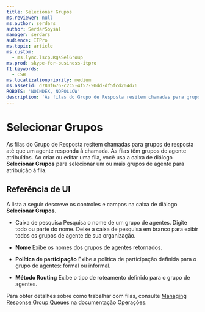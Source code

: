 ```yaml
---
title: Selecionar Grupos
ms.reviewer: null
ms.author: serdars
author: SerdarSoysal
manager: serdars
audience: ITPro
ms.topic: article
ms.custom:
  - ms.lync.lscp.RgsSelGroup
ms.prod: skype-for-business-itpro
f1.keywords:
  - CSH
ms.localizationpriority: medium
ms.assetid: d780f676-c2c5-4f57-90dd-df5fcd204d76
ROBOTS: 'NOINDEX, NOFOLLOW'
description: 'As filas do Grupo de Resposta resitem chamadas para grupos de resposta até que um agente responda à chamada. As filas têm grupos de agente atribuídos. Ao criar ou editar uma fila, você usa a caixa de diálogo Selecionar Grupos para selecionar um ou mais grupos de agente para atribuição à fila.'
---
```


# <a name="select-groups"></a>Selecionar Grupos

As filas do Grupo de Resposta resitem chamadas para grupos de resposta até que um agente responda à chamada. As filas têm grupos de agente atribuídos. Ao criar ou editar uma fila, você usa a caixa de diálogo **Selecionar Grupos** para selecionar um ou mais grupos de agente para atribuição à fila.

## <a name="ui-reference"></a>Referência de UI

A lista a seguir descreve os controles e campos na caixa de diálogo **Selecionar Grupos**.

- Caixa de pesquisa Pesquisa o nome de um grupo de agentes. Digite todo ou parte do nome. Deixe a caixa de pesquisa em branco para exibir todos os grupos de agente de sua organização.

- **Nome** Exibe os nomes dos grupos de agentes retornados.

- **Política de participação** Exibe a política de participação definida para o grupo de agentes: formal ou informal.

- **Método Routing** Exibe o tipo de roteamento definido para o grupo de agentes.

Para obter detalhes sobre como trabalhar com filas, consulte [Managing Response Group Queues](/previous-versions/office/lync-server-2013/lync-server-2013-managing-response-group-queues) na documentação Operações.